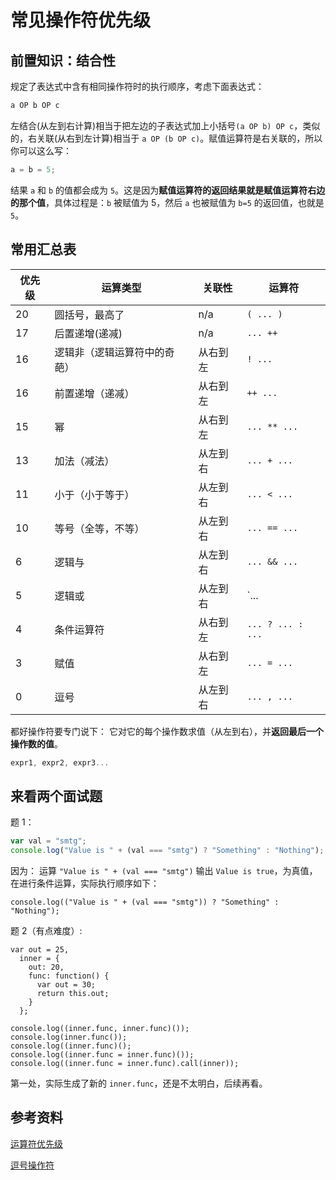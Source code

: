 # 常见操作符优先级

## 前置知识：结合性

规定了表达式中含有相同操作符时的执行顺序，考虑下面表达式：

```js
a OP b OP c
```

左结合(从左到右计算)相当于把左边的子表达式加上小括号`(a OP b) OP c`，类似的，右关联(从右到左计算)相当于 `a OP (b OP c)`。赋值运算符是右关联的，所以你可以这么写：

```js
a = b = 5;
```

结果 `a` 和 `b` 的值都会成为 `5`。这是因为**赋值运算符的返回结果就是赋值运算符右边的那个值**，具体过程是：`b` 被赋值为 5，然后 `a` 也被赋值为 `b=5` 的返回值，也就是 `5`。

## 常用汇总表

| 优先级 | 运算类型                     | 关联性   | 运算符            |
| ------ | ---------------------------- | -------- | ----------------- |
| 20     | 圆括号，最高了               | n/a      | `( ... )`         |
| 17     | 后置递增(递减)               | n/a      | `... ++`          |
| 16     | 逻辑非（逻辑运算符中的奇葩） | 从右到左 | `! ...`           |
| 16     | 前置递增（递减）             | 从右到左 | `++ ...`          |
| 15     | 幂                           | 从右到左 | `... ** ...`      |
| 13     | 加法（减法）                 | 从左到右 | `... + ...`       |
| 11     | 小于（小于等于）             | 从左到右 | `... < ...`       |
| 10     | 等号（全等，不等）           | 从左到右 | `... == ...`      |
| 6      | 逻辑与                       | 从左到右 | `... && ...`      |
| 5      | 逻辑或                       | 从左到右 | `... || ...`      |
| 4      | 条件运算符                   | 从右到左 | `... ? ... : ...` |
| 3      | 赋值                         | 从右到左 | `... = ...`       |
| 0      | 逗号                         | 从左到右 | `... , ...`       |

都好操作符要专门说下： 它对它的每个操作数求值（从左到右），并**返回最后一个操作数的值**。

```js
expr1, expr2, expr3...
```

## 来看两个面试题

题 1：

```js
var val = "smtg";
console.log("Value is " + (val === "smtg") ? "Something" : "Nothing"); // Somtthing
```

因为： 运算 `"Value is " + (val === "smtg")` 输出 `Value is true`，为真值，在进行条件运算，实际执行顺序如下：

```
console.log(("Value is " + (val === "smtg")) ? "Something" : "Nothing");
```

题 2（有点难度）:

```
var out = 25,
  inner = {
    out: 20,
    func: function() {
      var out = 30;
      return this.out;
    }
  };

console.log((inner.func, inner.func)());
console.log(inner.func());
console.log((inner.func)();
console.log((inner.func = inner.func)());
console.log((inner.func = inner.func).call(inner));
```

第一处，实际生成了新的 `inner.func`，还是不太明白，后续再看。

## 参考资料

[运算符优先级](https://developer.mozilla.org/zh-CN/docs/Web/JavaScript/Reference/Operators/Operator_Precedence)

[逗号操作符](https://developer.mozilla.org/zh-CN/docs/Web/JavaScript/Reference/Operators/Comma_Operator)
